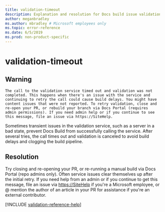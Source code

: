 ```yaml
---
title: validation-timeout
description: Explanation and resolution for Docs build issue validation-timeout
author: meganbradley
ms.author: mbradley # Microsoft employees only
ms.topic: error-reference
ms.date: 6/5/2019
ms.prod: non-product-specific
---
```

# validation-timeout

## Warning

`The call to the validation service timed out and validation was not completed. This happens when there's an issue with the service and continuing to retry the call could cause build delays. You might have content issues that were not reported. To retry validation, close and re-open your PR, or rebuild your branch via Docs Portal (requires admin permissions). If you need admin help or if you continue to see this message, file an issue via https://SiteHelp.`

Sometimes transient issues in the validation service, such as a server in a bad state, prevent Docs Build from successfully calling the service. After several tries, the call times out and validation is canceled to avoid build delays and clogging the build pipeline.

## Resolution

Try closing and re-opening your PR, or re-running a manual build via Docs Portal (repo admins only). Often service issues clear themselves up after the initial retry. If you need help from an admin or if you continue to get this message, file an issue via [https://SiteHelp](https://SiteHelp) if you're a Microsoft employee, or @ mention the author of an article in your PR for assistance if you're an external contributor.

<!--make sure to add this file to your includes folder and verify the path-->
[!INCLUDE [validation-reference-help](includes/validation-reference-help.md)]
